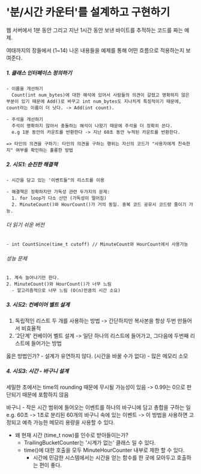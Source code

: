 # '분/시간 카운터'를 설계하고 구현하기

웹 서버에서 1분 동안 그리고 지난 1시간 동안 보낸 바이트를 추적하는 코드를 짜는 예제.

여태까지의 장들에서 (1~14) 나온 내용들을 예제를 통해 어떤 흐름으로 적용하는지 보여준다.

  ##### 1. 클래스 인터페이스 정의하기
    - 이름을 개선하기
      Count(int num_bytes)에 대한 해석에 있어서 사람들의 의견이 갈렸고 명확하지 않은 부분이 있기 때문에 Add()로 바꾸고 int num_bytes도 지나치게 특징적이기 때문에, count라는 이름이 더 낫다. -> Add(int count).
    
    - 주석을 개선하기
      주석이 명확하지 않아서 충돌하는 해석이 나왔기 때문에 주석을 더 정확히 쓴다. 
      e.g 1분 동안의 카운트를 반환한다 -> 지난 60초 동안 누적된 카운트를 반환한다.
      
    => 타인의 의견을 구하기: 타인의 의견을 구하는 행위는 자신의 코드가 "사용자에게 친숙한지" 여부를 확인하는 훌륭한 방법
    
##### 2. 시도1: 순진한 해결책
    
    - 시간을 담고 있는 '이벤트들"의 리스트를 이용
    
    - 해결책은 정확하지만 가독성 관련 두가지의 문제:
      1. for loop가 다소 산만 (가독성이 떨어짐)
      2. MinuteCount()와 HourCount()가 거의 동일. 중복 코드 공유시 코드량 줄이기 가능.
      
   ###### 더 읽기 쉬운 버전
    - int CountSince(time_t cutoff) // MinuteCount와 HourCount에서 사용가능
    
   ###### 성능 문제
    1. 계속 늘어나기만 한다.
    2. MinuteCount()와 HourCount()가 너무 느림
      - 알고리즘적으로 너무 느림 (O(n)만큼의 시간 소요)
    
##### 3. 시도2: 컨베이어 벨트 설계
  1. 독립적인 리스트 두 개를 사용하는 방법 -> 간단하지만 복사본을 항상 두번 만들어서 비효율적
  2. '2단계' 컨베이어 벨트 설계 -> 일단 하나의 리스트에 들어가고, 그다음에 두번째 리스트에 들어가는 방법
  
  옳은 방법인가?
    - 설계가 유연하지 않다. (시간을 바꿀 수가 없다)
    - 많은 메모리 소모

##### 4. 시도3: 시간 - 바구니 설계
  세밀한 초에서는 time의 rounding 때문에 무시될 가능성이 있음 -> 0.99는 0으로 판단되기 때문에 포함하지 않음
  
  바구니 - 작은 시간 범위에 들어오는 이벤트를 하나의 바구니에 담고 총합을 구하는 일
  e.g. 60초 -> 1초로 분리된 60개의 바구니 속에 있는 이벤트
  -> 이 방법을 사용하면 고정되고 예측 가능한 메모리 용량을 사용할 수 있다. 
  
  
  * 왜 현재 시간 (time_t now)를 인수로 받아들이는가? 
    - TrailingBucketCounter는 '시계가 없는' 클래스 일 수 있다.
    - time()에 대한 호출을 모두 MinuteHourCounter 내부로 제한 할 수 있다.
      - 시간에 민감한 시스템에서는 시간을 얻는 함수를 한 곳에 모아두고 호출하는 편이 좋다.
  
    
  
